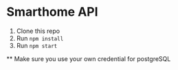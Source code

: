 # Smarthome API

1. Clone this repo
2. Run `npm install`
3. Run `npm start`

** Make sure you use your own credential for postgreSQL